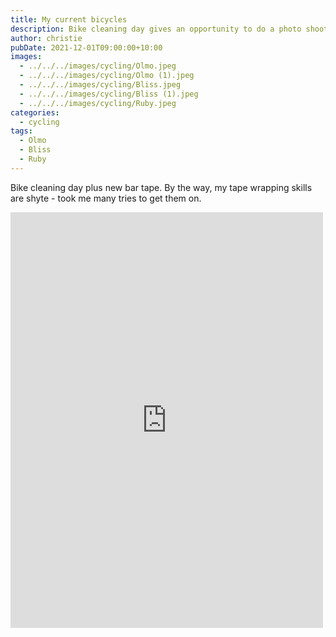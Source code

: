 ```yaml
---
title: My current bicycles
description: Bike cleaning day gives an opportunity to do a photo shoot
author: christie
pubDate: 2021-12-01T09:00:00+10:00
images:
  - ../../../images/cycling/Olmo.jpeg
  - ../../../images/cycling/Olmo (1).jpeg
  - ../../../images/cycling/Bliss.jpeg
  - ../../../images/cycling/Bliss (1).jpeg
  - ../../../images/cycling/Ruby.jpeg
categories:
  - cycling
tags:
  - Olmo
  - Bliss
  - Ruby
---
```


Bike cleaning day plus new bar tape. By the way, my tape wrapping skills are shyte - took me many tries to get them on.

<iframe src="https://www.facebook.com/plugins/post.php?href=https%3A%2F%2Fwww.facebook.com%2Fchris1.tham%2Fposts%2Fpfbid035GPyXaCU9YzxSZNbLXd4SBZDrSMPvk13JHJaioyWFT91BMnMPC6HBKt7Y75StZhZl&show_text=true&width=500" width="500" height="665" style="border:none;overflow:hidden" scrolling="no" frameborder="0" allowfullscreen="true" allow="autoplay; clipboard-write; encrypted-media; picture-in-picture; web-share"></iframe>
